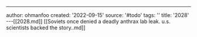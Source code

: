 ---
author: ohmanfoo
created: '2022-09-15'
source: '#todo'
tags: ''
title: '2028'
---[[2028.md]]
[[Soviets once denied a deadly anthrax lab leak. u.s. scientists backed the story..md]]
